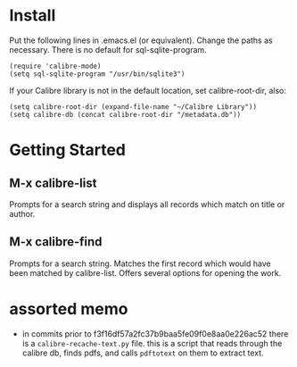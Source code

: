 # Install

Put the following lines in .emacs.el (or equivalent).  Change the paths as necessary.  There is no default for sql-sqlite-program.

    (require 'calibre-mode)
    (setq sql-sqlite-program "/usr/bin/sqlite3")
    
If your Calibre library is not in the default location, set calibre-root-dir, also:

    (setq calibre-root-dir (expand-file-name "~/Calibre Library"))
    (setq calibre-db (concat calibre-root-dir "/metadata.db"))

# Getting Started

## M-x calibre-list

Prompts for a search string and displays all records which match on title or author.

## M-x calibre-find

Prompts for a search string.  Matches the first record which would have been matched by calibre-list.  Offers several options for opening the work.

# assorted memo

- in commits prior to f3f16df57a2fc37b9baa5fe09f0e8aa0e226ac52 there is a `calibre-recache-text.py` file. this is a script that reads through the calibre db, finds pdfs, and calls `pdftotext` on them to extract text.

